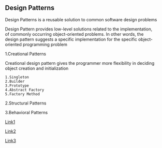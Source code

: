 ## Design Patterns
Design Patterns is a reusable solution to common software design problems

Design Pattern provides low-level solutions related to the implementation, of commonly occurring object-oriented problems. In other words, the design pattern suggests a specific implementation for the specific object-oriented programming problem

1.Creational Patterns

  Creational design pattern gives the programmer more flexibility in deciding object creation and initialization
   
    1.Singleton
    2.Builder
    3.Prototype
    4.Abstract Factory
    5.Factory Method
    
2.Structural Patterns

3.Behavioral Patterns

[Link1](https://www.tutorialsteacher.com/articles/difference-between-design-principle-and-design-pattern)

[Link2](https://www.c-sharpcorner.com/UploadFile/bd5be5/design-patterns-in-net/)

[Link3](https://dotnettutorials.net/course/dot-net-design-patterns/)
